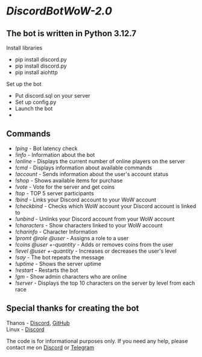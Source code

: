 # _DiscordBotWoW-2.0_

## The bot is written in Python 3.12.7
Install libraries
- pip install discord.py
- pip install discord.py
- pip install aiohttp

Set up the bot
- Put discord.sql on your server
- Set up config.py
- Launch the bot
- 
## Commands
- _!ping_ - Bot latency check
- _!info_ - Information about the bot
- _!online_ - Displays the current number of online players on the server
- _!cmd_ - Displays information about available commands
- _!account_ - Sends information about the user's account status
- _!shop_ - Shows available items for purchase
- _!vote_ - Vote for the server and get coins
- _!top_ - TOP 5 server participants
- _!bind <account>_ - Links your Discord account to your WoW account
- _!checkbind_ - Checks which WoW account your Discord account is linked to
- _!unbind_ - Unlinks your Discord account from your WoW account
- _!characters_ - Show characters linked to your WoW account
- _!charinfo <name>_ - Character Information
- _!promt @role @user_ - Assigns a role to a user
- _!coins @user +-quantity_ - Adds or removes coins from the user
- _!level @user +-quantity_ - Increases or decreases the user's level
- _!say <message>_ - The bot repeats the message
- _!uptime_ - Shows the server uptime
- _!restart_ - Restarts the bot
- _!gm_ - Show admin characters who are online
- _!server_ - Displays the top 10 characters on the server by level from each race

## Special thanks for creating the bot
Thanos - <a href="https://discordapp.com/users/307056401941790720" target="_blank">Discord</a>, <a href="https://github.com/anonymous33rus" target="_blank">GitHub</a>
<br>
Linux - <a href="https://discordapp.com/users/368447033465503744" target="_blank">Discord</a>

The code is for informational purposes only. If you need any help, please contact me on <a href="https://discordapp.com/users/416812391003586571" target="_blank">Discord</a> or <a href="https://t.me/nulls18" target="_blank">Telegram</a>
